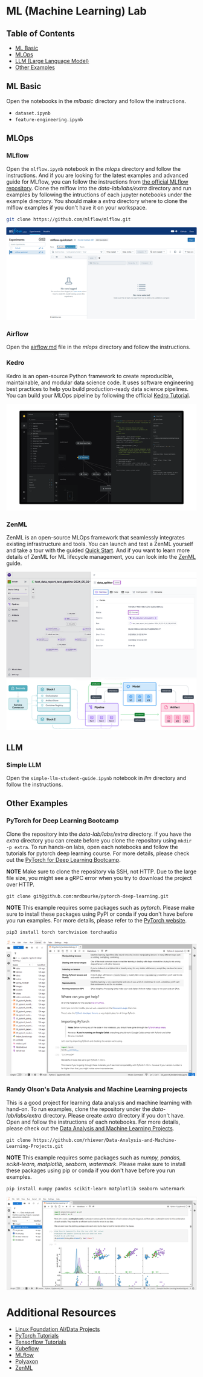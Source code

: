 # ML (Machine Learning) Lab

## Table of Contents
- [ML Basic](#ml-basic)
- [MLOps](#mlops)
- [LLM (Large Language Model)](#llm)
- [Other Examples](#other-examples)

## ML Basic
Open the notebooks in the *mlbasic* directory and follow the instructions.
- `dataset.ipynb`
- `feature-engineering.ipynb`

## MLOps
### MLflow
Open the `mlflow.ipynb` notebook in the *mlops* directory and follow the instructions. And if you are looking for the latest examples and advanced guide for MLflow, you can follow the instructions from [the official MLflow repository](https://github.com/mlflow/mlflow). Clone the mlflow into the *data-lab/labs/extra* directory and run examples by following the intructions of each jupyter notebooks under the example directory. You should make a *extra* directory where to clone the mlflow examples if you don't have it on your workspace.
```bash
git clone https://github.com/mlflow/mlflow.git
```

![mlflow-web](../images/wsl-jupyter-mlflow-web.png)

### Airflow
Open the [airflow.md](mlops/airflow.md) file in the *mlops* directory and follow the instructions.

### Kedro
Kedro is an open-source Python framework to create reproducible, maintainable, and modular data science code. It uses software engineering best practices to help you build production-ready data science pipelines. You can build your MLOps pipeline by following the official [Kedro Tutorial](https://docs.kedro.org/en/stable/tutorial/spaceflights_tutorial.html).

![kedro-viz](../images/wsl-jupyter-kedro-viz.png)

### ZenML
ZenML is an open-source MLOps framework that seamlessly integrates existing infrastructure and tools. You can launch and test a ZenML yourself and take a tour with the guided [Quick Start](https://github.com/zenml-io/zenml/tree/main/examples/quickstart). And if you want to learn more details of ZenML for ML lifecycle management, you can look into the [ZenML](https://github.com/zenml-io/zenml) guide.

![wsl-jupyter-zenml-pipelines](../images/wsl-jupyter-zenml-pipelines.png)
![wsl-jupyter-zenml-server-comp](../images/wsl-jupyter-zenml-server-comp.png)

## LLM
### Simple LLM
Open the `simple-llm-student-guide.ipynb` notebook in *llm* directory and follow the instructions.

## Other Examples
### PyTorch for Deep Learning Bootcamp
Clone the repository into the *data-lab/labs/extra* directory. If you have the *extra* directory you can create before you clone the repository using `mkdir -p extra`. To run hands-on labs, open each notebooks and follow the tutorials for pytorch deep learning course. For more details, please check out the [PyTorch for Deep Learning Bootcamp](https://github.com/mrdbourke/pytorch-deep-learning).

**NOTE** Make sure to clone the repository via SSH, not HTTP. Due to the large file size, you might see a gRPC error when you try to download the project over HTTP.
```
git clone git@github.com:mrdbourke/pytorch-deep-learning.git
```

**NOTE** This example requires some packages such as *pytorch*. Please make sure to install these packages using PyPI or conda if you don't have before you run examples. For more details, please refer to the [PyTorch website](https://pytorch.org).
```
pip3 install torch torchvision torchaudio
```

![wsl-jupyter-dl-pytorch-bootcamp](../images/wsl-jupyter-dl-pytorch-bootcamp.png)

### Randy Olson's Data Analysis and Machine Learning projects
This is a good project for learning data analysis and machine learning with hand-on. To run examples, clone the repository under the *data-lab/labs/extra* directory. Please create *extra* directory if you don't have. Open and follow the instructions of each notebooks. For more details, please check out the [Data Analysis and Machine Learning Projects](https://github.com/rhiever/Data-Analysis-and-Machine-Learning-Projects).

```
git clone https://github.com/rhiever/Data-Analysis-and-Machine-Learning-Projects.git
```

**NOTE** This example requires some packages such as *numpy, pandas, scikit-learn, matplotlib, seaborn, watermark*. Please make sure to install these packages using pip or conda if you don't have before you run examples.
```
pip install numpy pandas scikit-learn matplotlib seaborn watermark
```

![wsl-jupyter-da-ml-randy](../images/wsl-jupyter-da-ml-randy.png)

# Additional Resources
- [Linux Foundation AI/Data Projects](https://lfaidata.foundation/projects/)
- [PyTorch Tutorials](https://pytorch.org/tutorials/)
- [Tensorflow Tutorials](https://www.tensorflow.org/tutorials)
- [Kubeflow](https://www.kubeflow.org/)
- [MLflow](https://mlflow.org/)
- [Polyaxon](https://polyaxon.com/)
- [ZenML](https://www.zenml.io/)
